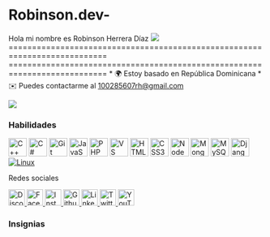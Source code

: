 # Robinson.dev-
Hola mi nombre es Robinson Herrera Díaz ![](https://user-images.githubusercontent.com/18350557/176309783-0785949b-9127-417c-8b55-ab5a4333674e.gif) =========================================================================== =========================================================================== * 🌍 Estoy basado en República Dominicana * ✉️ Puedes contactarme al [100285607rh@gmail.com](mailto:100285607rh@gmail.com)[](mailto:100285607rh@gmail.com)

<a href="https://www.x.com/@herreradiazrob" target="_blank" rel="noreferrer"><img src="https://img.shields.io/twitter/follow/@herreradiazrob?logo=twitter&style=for-the-badge&color=0891b2&labelColor=1c1917" /></a>

### Habilidades


<p align="left">
<a href="https://docs.microsoft.com/en-us/cpp/?view=msvc-170" target="_blank" rel="noreferrer"><img src="https://raw.githubusercontent.com/danielcranney/readme-generator/main/public/icons/skills/cplusplus-colored.svg" width="36" height="36" alt="C++" title="C++"/></a> <a href="https://docs.microsoft.com/en-us/dotnet/csharp/" target="_blank" rel="noreferrer"><img src="https://raw.githubusercontent.com/danielcranney/readme-generator/main/public/icons/skills/csharp-colored.svg" width="36" height="36" alt="C#" title="C#"/></a> <a href="https://git-scm.com/" target="_blank" rel="noreferrer"><img src="https://raw.githubusercontent.com/danielcranney/readme-generator/main/public/icons/skills/git-colored.svg" width="36" height="36" alt="Git" title="Git"/></a> <a href="https://www.oracle.com/java/" <img src="https://raw.githubusercontent.com/danielcranney/readme-generator/main/public/icons/skills/java-colored.svg" width="36" height="36" alt="Java" title="Java"/></a> <a href="https://developer.mozilla.org/en-US/docs/Web/JavaScript" target="_blank" rel="noreferrer"><img src="https://raw.githubusercontent.com/danielcranney/readme-generator/main/public/icons/skills/javascript-colored.svg" width="36" height="36" alt="JavaScript" title="JavaScript"/></a> <a href="https://www.php.net/" target="_blank" rel="noreferrer"><img <a href="https://www.python.org/" target="_blank" rel="noreferrer"><img src="https://raw.githubusercontent.com/danielcranney/readme-generator/main/public/icons/skills/php-colored.svg" width="36" height="36" alt="PHP" title="PHP "/></a> <a href="https://www.python.org/" target="_blank" rel="noreferrer"><img src="https://raw.githubusercontent.com/danielcranney/readme-generator/main/public/icons/skills/visualstudiocode-colored.svg" width="36" height="36" alt="VS Code" title="VS Code"/></a> <a href="https://developer.mozilla.org/en-US/docs/Glossary/HTML5" target="_blank" rel="noreferrer"><img src="https://raw.githubusercontent.com/danielcranney/readme-generator/main/public/icons/skills/html5-colored.svg" width="36" height="36" alt="HTML5" title="HTML5"/></a> <a href="https://www.w3.org/TR/CSS/#css" target="_blank" rel="noreferrer"><img src="https://raw.githubusercontent.com/danielcranney/readme-generator/main/public/icons/skills/css3-colored.svg" width="36" height="36" alt="CSS3" title="CSS3"/></a> <a href="https://nodejs.org/es/" target="_blank" rel="noreferrer"><img src="https://raw.githubusercontent.com/danielcranney/readme-generator/main/public/icons/skills/nodejs-colored.svg" width="36" height="36" alt="NodeJS" title="NodeJS"/></a> <a href="https://www.oracle.com/uk/index.html" <img src="https://raw.githubusercontent.com/danielcranney/readme-generator/main/public/icons/skills/oracle-colored.svg" width="36" height="36" alt="Oracle" title="Oracle"/></a><a href="https://www.mongodb.com/" target="_blank" rel="noreferrer"><img src="https://raw.githubusercontent.com/danielcranney/readme-generator/main/public/icons/skills/mongodb-colored.svg" width="36" height="36" alt="MongoDB" title="MongoDB"/></a> <a href="https://www.mysql.com/" target="_blank" rel="noreferrer"><img src="https://raw.githubusercontent.com/danielcranney/readme-generator/main/public/icons/skills/mysql-colored.svg" width="36" height="36" alt="MySQL" title="MySQL"/></a> <a href="https://www.postgresql.org/" target="_blank" <img src="https://raw.githubusercontent.com/danielcranney/readme-generator/main/public/icons/skills/postgresql-colored.svg" width="36" height="36" alt="PostgreSQL" title="PostgreSQL"/></a> <a href="https://www.djangoproject.com/" target="_blank" rel="noreferrer"><img src="https://raw.githubusercontent.com/danielcranney/readme-generator/main/public/icons/skills/django-colored.svg" width="36" height="36" alt="Django" title="Django"/></a> <a href="https://www.linux.org" target="_blank" rel="noreferrer"><img src="https://raw.githubusercontent.com/danielcranney/readme-generator/main/public/icons/skills/linux-colored.svg" ancho="36" alto="36" alt="Linux" título="Linux"/></a>
</p>


Redes sociales

<p align="left"> <a href="https://discord.com/users/Dev.Robinson()" target="_blank" rel="noreferrer"> <imagen> <source media="(prefiere esquema de color: oscuro)" srcset="https://raw.githubusercontent.com/danielcranney/readme-generator/main/public/icons/socials/discord-dark.svg" /> <source media="(prefiere esquema de color: claro)" srcset="https://raw.githubusercontent.com/danielcranney/readme-generator/main/public/icons/socials/discord.svg" /> <img src="https://raw.githubusercontent.com/danielcranney/readme-generator/main/public/icons/socials/discord.svg" width="32" height="32" alt="Discord" title="Discord" /> </imagen> </a> <a href="https://www.facebook.com/robinson.herreradiaz" target="_blank" rel="noreferrer"> <imagen> <source media="(prefiere el esquema de color: oscuro)" srcset="https://raw.githubusercontent.com/danielcranney/readme-generator/main/public/icons/socials/facebook-dark.svg" /> <source media="(prefiere el esquema de color: claro)" srcset="https://raw.githubusercontent.com/danielcranney/readme-generator/main/public/icons/socials/facebook.svg" /> <img src="https://raw.githubusercontent.com/danielcranney/readme-generator/main/public/icons/socials/facebook.svg" width="32" height="32" alt="Facebook" title="Facebook" /> </imagen> </a> <a href="http://www.instagram.com/robinsonherreradiaz/" target="_blank" rel="noreferrer"> <imagen> <source media="(prefiere-color-scheme: oscuro)" srcset="https://raw.githubusercontent.com/danielcranney/readme-generator/main/public/icons/socials/instagram-dark.svg" /> <source media="(prefiere-color-scheme: claro)" srcset="https://raw.githubusercontent.com/danielcranney/readme-generator/main/public/icons/socials/instagram.svg" /> <img src="https://raw.githubusercontent.com/danielcranney/readme-generator/main/public/icons/socials/instagram.svg" width="32" height="32" alt="Instagram" título="Instagram" /> </imagen> </a> <a href="https://www.github.com/https://github.comRobinson3007" target="_blank" rel="noreferrer"> <imagen> <source media="(prefiere el esquema de color: oscuro)" srcset="https://raw.githubusercontent.com/danielcranney/readme-generator/main/public/icons/socials/github-dark.svg" /> <source media="(prefiere el esquema de color: claro)" srcset="https://raw.githubusercontent.com/danielcranney/readme-generator/main/public/icons/socials/github.svg" /> <img src="https://raw.githubusercontent.com/danielcranney/readme-generator/main/public/icons/socials/github.svg" width="32" height="32" alt="Github" título="Github" /> </imagen> </a> <a href="https://www.linkedin.com/in/robinson-herrera-diaz-81a138b3/" target="_blank" rel="noreferrer"> <imagen> <source media="(prefiere esquema de color: oscuro)" srcset="https://raw.githubusercontent.com/danielcranney/readme-generator/main/public/icons/socials/linkedin-dark.svg" /> <source media="(prefiere esquema de color: claro)" srcset="https://raw.githubusercontent.com/danielcranney/readme-generator/main/public/icons/socials/linkedin.svg" /> <img src="https://raw.githubusercontent.com/danielcranney/readme-generator/main/public/icons/socials/linkedin.svg" width="32" altura="32" alt="LinkedIn" título="LinkedIn" /> </imagen> </a> <a href="https://www.x.com/@herreradiazrob" objetivo="_blank" rel="noreferrer"> <imagen> <origen media="(prefiere esquema de color: oscuro)" srcset="https://raw.githubusercontent.com/danielcranney/readme-generator/main/public/icons/socials/twitter-dark.svg" /> <origen media="(prefiere esquema de color: claro)" srcset="https://raw.githubusercontent.com/danielcranney/readme-generator/main/public/icons/socials/twitter.svg" /> <img src="https://raw.githubusercontent.com/danielcranney/readme-generator/main/public/icons/socials/twitter.svg" ancho="32" height="32" alt="Twitter" title="Twitter" /> </imagen> </a> <a href="https://www.youtube.com/@Venyaprende-wx5ih" target="_blank" rel="noreferrer"> <imagen> <source media="(prefiere-color-scheme: oscuro)" srcset="https://raw.githubusercontent.com/danielcranney/readme-generator/main/public/icons/socials/youtube-dark.svg" /> <source media="(prefiere-color-scheme: claro)" srcset="https://raw.githubusercontent.com/danielcranney/readme-generator/main/public/icons/socials/youtube.svg" /> <img src="https://raw.githubusercontent.com/danielcranney/readme-generator/main/public/icons/socials/youtube.svg" width="32" height="32" alt="YouTube" title="YouTube" /> </imagen> </a></p>

### Insignias
